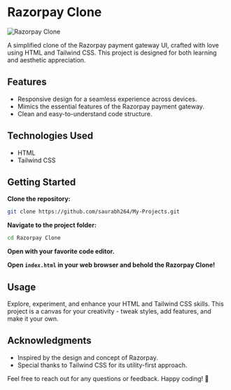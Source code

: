# Razorpay Clone

![Razorpay Clone](link-to-screenshot.png)

A simplified clone of the Razorpay payment gateway UI, crafted with love using HTML and Tailwind CSS. This project is designed for both learning and aesthetic appreciation.

## Features
- Responsive design for a seamless experience across devices.
- Mimics the essential features of the Razorpay payment gateway.
- Clean and easy-to-understand code structure.

## Technologies Used
- HTML
- Tailwind CSS

## Getting Started
**Clone the repository:**
```bash
git clone https://github.com/saurabh264/My-Projects.git
```

**Navigate to the project folder:**
```bash
cd Razorpay Clone
```

**Open with your favorite code editor.**
  
**Open `index.html` in your web browser and behold the Razorpay Clone!**

## Usage
Explore, experiment, and enhance your HTML and Tailwind CSS skills. This project is a canvas for your creativity - tweak styles, add features, and make it your own.


## Acknowledgments
- Inspired by the design and concept of Razorpay.
- Special thanks to Tailwind CSS for its utility-first approach.

Feel free to reach out for any questions or feedback. Happy coding! 🚀